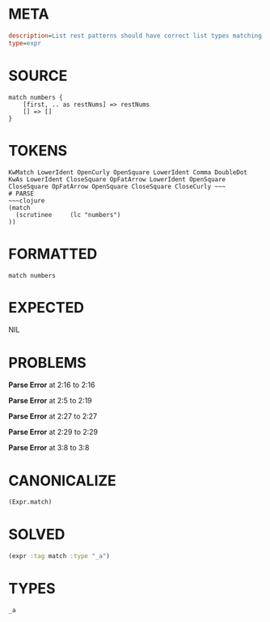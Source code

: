 # META
~~~ini
description=List rest patterns should have correct list types matching element types
type=expr
~~~
# SOURCE
~~~roc
match numbers {
    [first, .. as restNums] => restNums
    [] => []
}
~~~
# TOKENS
~~~text
KwMatch LowerIdent OpenCurly OpenSquare LowerIdent Comma DoubleDot KwAs LowerIdent CloseSquare OpFatArrow LowerIdent OpenSquare CloseSquare OpFatArrow OpenSquare CloseSquare CloseCurly ~~~
# PARSE
~~~clojure
(match
  (scrutinee     (lc "numbers")
))
~~~
# FORMATTED
~~~roc
match numbers
~~~
# EXPECTED
NIL
# PROBLEMS
**Parse Error**
at 2:16 to 2:16

**Parse Error**
at 2:5 to 2:19

**Parse Error**
at 2:27 to 2:27

**Parse Error**
at 2:29 to 2:29

**Parse Error**
at 3:8 to 3:8

# CANONICALIZE
~~~clojure
(Expr.match)
~~~
# SOLVED
~~~clojure
(expr :tag match :type "_a")
~~~
# TYPES
~~~roc
_a
~~~
